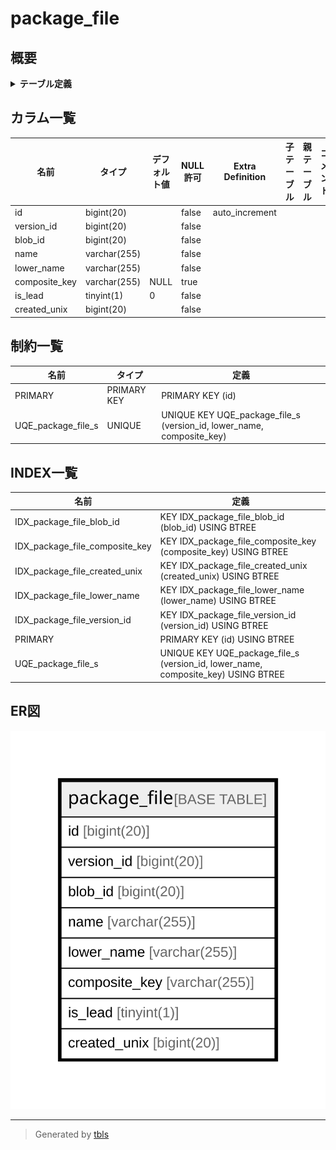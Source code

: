 # package_file

## 概要

<details>
<summary><strong>テーブル定義</strong></summary>

```sql
CREATE TABLE `package_file` (
  `id` bigint(20) NOT NULL AUTO_INCREMENT,
  `version_id` bigint(20) NOT NULL,
  `blob_id` bigint(20) NOT NULL,
  `name` varchar(255) NOT NULL,
  `lower_name` varchar(255) NOT NULL,
  `composite_key` varchar(255) DEFAULT NULL,
  `is_lead` tinyint(1) NOT NULL DEFAULT 0,
  `created_unix` bigint(20) NOT NULL,
  PRIMARY KEY (`id`),
  UNIQUE KEY `UQE_package_file_s` (`version_id`,`lower_name`,`composite_key`),
  KEY `IDX_package_file_version_id` (`version_id`),
  KEY `IDX_package_file_blob_id` (`blob_id`),
  KEY `IDX_package_file_lower_name` (`lower_name`),
  KEY `IDX_package_file_composite_key` (`composite_key`),
  KEY `IDX_package_file_created_unix` (`created_unix`)
) ENGINE=InnoDB DEFAULT CHARSET=utf8mb4 ROW_FORMAT=DYNAMIC
```

</details>

## カラム一覧

| 名前            | タイプ          | デフォルト値       | NULL許可   | Extra Definition | 子テーブル      | 親テーブル      | コメント     |
| ------------- | ------------ | ------------ | -------- | ---------------- | ---------- | ---------- | -------- |
| id            | bigint(20)   |              | false    | auto_increment   |            |            |          |
| version_id    | bigint(20)   |              | false    |                  |            |            |          |
| blob_id       | bigint(20)   |              | false    |                  |            |            |          |
| name          | varchar(255) |              | false    |                  |            |            |          |
| lower_name    | varchar(255) |              | false    |                  |            |            |          |
| composite_key | varchar(255) | NULL         | true     |                  |            |            |          |
| is_lead       | tinyint(1)   | 0            | false    |                  |            |            |          |
| created_unix  | bigint(20)   |              | false    |                  |            |            |          |

## 制約一覧

| 名前                 | タイプ         | 定義                                                                    |
| ------------------ | ----------- | --------------------------------------------------------------------- |
| PRIMARY            | PRIMARY KEY | PRIMARY KEY (id)                                                      |
| UQE_package_file_s | UNIQUE      | UNIQUE KEY UQE_package_file_s (version_id, lower_name, composite_key) |

## INDEX一覧

| 名前                             | 定義                                                                                |
| ------------------------------ | --------------------------------------------------------------------------------- |
| IDX_package_file_blob_id       | KEY IDX_package_file_blob_id (blob_id) USING BTREE                                |
| IDX_package_file_composite_key | KEY IDX_package_file_composite_key (composite_key) USING BTREE                    |
| IDX_package_file_created_unix  | KEY IDX_package_file_created_unix (created_unix) USING BTREE                      |
| IDX_package_file_lower_name    | KEY IDX_package_file_lower_name (lower_name) USING BTREE                          |
| IDX_package_file_version_id    | KEY IDX_package_file_version_id (version_id) USING BTREE                          |
| PRIMARY                        | PRIMARY KEY (id) USING BTREE                                                      |
| UQE_package_file_s             | UNIQUE KEY UQE_package_file_s (version_id, lower_name, composite_key) USING BTREE |

## ER図

![er](package_file.svg)

---

> Generated by [tbls](https://github.com/k1LoW/tbls)
